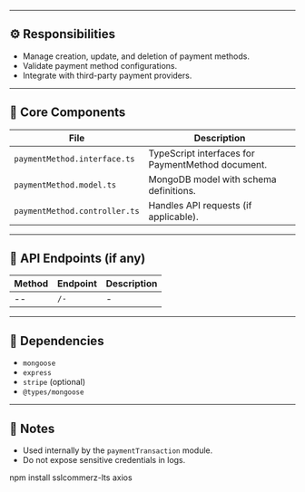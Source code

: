 
---

## ⚙️ Responsibilities

- Manage creation, update, and deletion of payment methods.
- Validate payment method configurations.
- Integrate with third-party payment providers.

---

## 🧱 Core Components

| File | Description |
|------|--------------|
| `paymentMethod.interface.ts` | TypeScript interfaces for PaymentMethod document. |
| `paymentMethod.model.ts` | MongoDB model with schema definitions. |
| `paymentMethod.controller.ts` | Handles API requests (if applicable). |

---

## 🔄 API Endpoints (if any)

| Method | Endpoint | Description |
|--------|-----------|-------------|
| -- | `/-` | - |

---

## 🧩 Dependencies

- `mongoose`
- `express`
- `stripe` (optional)
- `@types/mongoose`

---

## 📌 Notes

- Used internally by the `paymentTransaction` module.
- Do not expose sensitive credentials in logs.



npm install sslcommerz-lts axios

